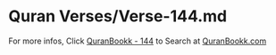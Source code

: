 # Quran Verses/Verse-144.md 

For more infos, Click [QuranBookk - 144](https://www.quranbookk.com/quran/search?q=144) to Search at [QuranBookk.com](http://quranbookk.com/)